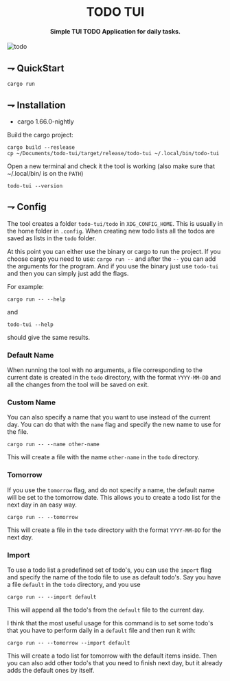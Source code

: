 <div align="center">

# TODO TUI

#### Simple TUI TODO Application for daily tasks.

</div>

![todo](https://i.imgur.com/RBMU8Pi.png)

## ⇁ QuickStart

```console
cargo run
```

## ⇁ Installation
* cargo 1.66.0-nightly

Build the cargo project:

```console
cargo build --reslease
cp ~/Documents/todo-tui/target/release/todo-tui ~/.local/bin/todo-tui
```

Open a new terminal and check it the tool is working (also make sure that
~/.local/bin/ is on the `PATH`)

```console
todo-tui --version
```

## ⇁ Config

The tool creates a folder `todo-tui/todo` in `XDG_CONFIG_HOME`. This is usually in
the home folder in `.config`. When creating new todo lists all the todos are
saved as lists in the `todo` folder.

At this point you can either use the binary or cargo to run the project. If you
choose cargo you need to use: `cargo run --` and after the `--` you can add the
arguments for the program. And if you use the binary just use `todo-tui` and
then you can simply just add the flags.

For example:

```console
cargo run -- --help
```

and

```console
todo-tui --help
```

should give the same results.

### Default Name

When running the tool with no arguments, a file corresponding to the current date
is created in the `todo` directory, with the format `YYYY-MM-DD` and all the
changes from the tool will be saved on exit.

### Custom Name

You can also specify a name that you want to use instead of the current day.
You can do that with the `name` flag and specify the new name to use for the
file.

```console
cargo run -- --name other-name
```

This will create a file with the name `other-name` in the `todo` directory.

### Tomorrow

If you use the `tomorrow` flag, and do not specify a name, the default name
will be set to the tomorrow date. This allows you to create a todo list for the
next day in an easy way.

```console
cargo run -- --tomorrow
```

This will create a file in the `todo` directory with the format `YYYY-MM-DD`
for the next day.

### Import

To use a todo list a predefined set of todo's, you can use the `import` flag
and specify the name of the todo file to use as default todo's. Say you have a
file `default` in the `todo` directory, and you use

```console
cargo run -- --import default
```

This will append all the todo's from the `default` file to the current day.

I think that the most useful usage for this command is to set some todo's that
you have to perform daily in a `default` file and then run it with:

```console
cargo run -- --tomorrow --import default
```

This will create a todo list for tomorrow with the default items inside. Then
you can also add other todo's that you need to finish next day, but it already
adds the default ones by itself.

